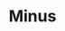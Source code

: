 ---
title: Minus
tags: ["minus", "remove", "subtract", "delete", "minimize", "decrease", "reduce"]
icon: minus
svg: '<svg xmlns="http://www.w3.org/2000/svg" width="24" height="24" fill="none" viewBox="0 0 24 24" stroke-width="1.5" stroke-linecap="round" stroke-linejoin="round" stroke="currentColor"><path d="M6 12h12"/></svg>'
---